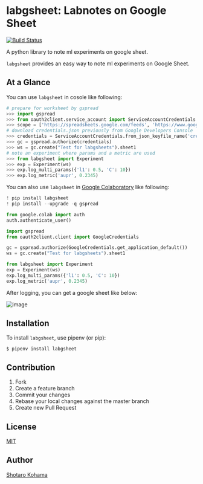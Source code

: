 # labgsheet: Labnotes on Google Sheet

[![Build Status](https://travis-ci.org/shotarok/labgsheet.svg?branch=master)](https://travis-ci.org/shotarok/labgsheet)

A python library to note ml experiments on google sheet.

`labgsheet` provides an easy way to note ml experiments on Google Sheet.

## At a Glance

You can use `labgsheet` in cosole like following:

```python
# prepare for worksheet by gspread
>>> import gspread
>>> from oauth2client.service_account import ServiceAccountCredentials
>>> scope = ['https://spreadsheets.google.com/feeds', 'https://www.googleapis.com/auth/drive']
# download credentials.json previously from Google Developers Console
>>> credentials = ServiceAccountCredentials.from_json_keyfile_name('credentials.json', scope)
>>> gc = gspread.authorize(credentials)
>>> ws = gc.create("Test for labgsheets").sheet1
# note an experiment where params and a metric are used
>>> from labgsheet import Experiment
>>> exp = Experiment(ws)
>>> exp.log_multi_params({'l1': 0.5, 'C': 10})
>>> exp.log_metric('aupr', 0.2345)
```

You can also use `labgsheet` in [Google Colaboratory](colab.research.google.com) like following:

```python
! pip install labgsheet
! pip install --upgrade -q gspread

from google.colab import auth
auth.authenticate_user()

import gspread
from oauth2client.client import GoogleCredentials

gc = gspread.authorize(GoogleCredentials.get_application_default())
ws = gc.create("Test for labgsheets").sheet1

from labgsheet import Experiment
exp = Experiment(ws)
exp.log_multi_params({'l1': 0.5, 'C': 10})
exp.log_metric('aupr', 0.2345)
```

After logging, you can get a google sheet like below:

![image](https://user-images.githubusercontent.com/1156179/39610145-551243a6-4f89-11e8-9e56-e52057e173e0.png)

## Installation

To install `labgsheet`, use pipenv (or pip):

```shell
$ pipenv install labgsheet
```

## Contribution

1. Fork
2. Create a feature branch
3. Commit your changes
4. Rebase your local changes against the master branch
5. Create new Pull Request

## License

[MIT](https://github.com/shotarok/labgsheet/blob/master/LICENSE)

## Author

[Shotaro Kohama](https://github.com/shotarok)